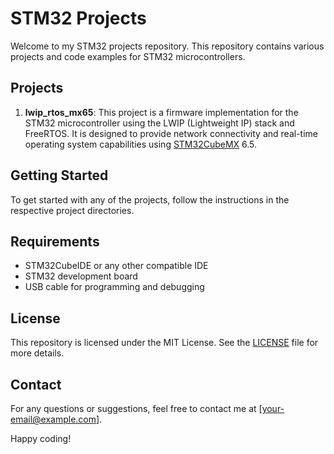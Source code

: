 # STM32 Projects

Welcome to my STM32 projects repository. This repository contains various projects and code examples for STM32 microcontrollers.

## Projects

1. **lwip_rtos_mx65**: This project is a firmware implementation for the STM32 microcontroller using the LWIP (Lightweight IP) stack and FreeRTOS. It is designed to provide network connectivity and real-time operating system capabilities using [STM32CubeMX](https://www.st.com/en/development-tools/stm32cubemx.html) 6.5. 


## Getting Started

To get started with any of the projects, follow the instructions in the respective project directories.

## Requirements

- STM32CubeIDE or any other compatible IDE
- STM32 development board
- USB cable for programming and debugging

## License

This repository is licensed under the MIT License. See the [LICENSE](LICENSE) file for more details.

## Contact

For any questions or suggestions, feel free to contact me at [your-email@example.com].

Happy coding!